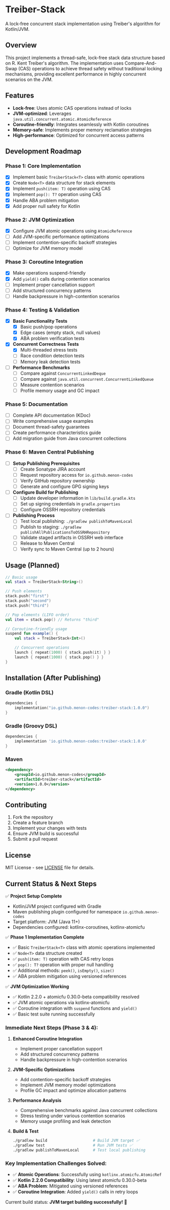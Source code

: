 # Treiber-Stack

A lock-free concurrent stack implementation using Treiber's algorithm for Kotlin/JVM.

## Overview

This project implements a thread-safe, lock-free stack data structure based on R. Kent Treiber's algorithm. The implementation uses Compare-And-Swap (CAS) operations to achieve thread safety without traditional locking mechanisms, providing excellent performance in highly concurrent scenarios on the JVM.

## Features

- **Lock-free**: Uses atomic CAS operations instead of locks
- **JVM-optimized**: Leverages `java.util.concurrent.atomic.AtomicReference`
- **Coroutine-friendly**: Integrates seamlessly with Kotlin coroutines
- **Memory-safe**: Implements proper memory reclamation strategies
- **High-performance**: Optimized for concurrent access patterns

## Development Roadmap

### Phase 1: Core Implementation

- [x] Implement basic `TreiberStack<T>` class with atomic operations
- [x] Create `Node<T>` data structure for stack elements
- [x] Implement `push(item: T)` operation using CAS
- [x] Implement `pop(): T?` operation using CAS
- [x] Handle ABA problem mitigation
- [x] Add proper null safety for Kotlin

### Phase 2: JVM Optimization

- [x] Configure JVM atomic operations using `AtomicReference`
- [ ] Add JVM-specific performance optimizations
- [ ] Implement contention-specific backoff strategies
- [ ] Optimize for JVM memory model

### Phase 3: Coroutine Integration

- [x] Make operations suspend-friendly
- [x] Add `yield()` calls during contention scenarios
- [ ] Implement proper cancellation support
- [ ] Add structured concurrency patterns
- [ ] Handle backpressure in high-contention scenarios

### Phase 4: Testing & Validation

- [x] **Basic Functionality Tests**
  - [x] Basic push/pop operations
  - [x] Edge cases (empty stack, null values)
  - [x] ABA problem verification tests
- [x] **Concurrent Correctness Tests**
  - [x] Multi-threaded stress tests
  - [ ] Race condition detection tests
  - [ ] Memory leak detection tests
- [ ] **Performance Benchmarks**
  - [ ] Compare against `ConcurrentLinkedDeque`
  - [ ] Compare against `java.util.concurrent.ConcurrentLinkedQueue`
  - [ ] Measure contention scenarios
  - [ ] Profile memory usage and GC impact

### Phase 5: Documentation

- [ ] Complete API documentation (KDoc)
- [ ] Write comprehensive usage examples
- [ ] Document thread-safety guarantees
- [ ] Create performance characteristics guide
- [ ] Add migration guide from Java concurrent collections

### Phase 6: Maven Central Publishing

- [ ] **Setup Publishing Prerequisites**
  - [ ] Create Sonatype JIRA account
  - [ ] Request repository access for `io.github.menon-codes`
  - [ ] Verify GitHub repository ownership
  - [ ] Generate and configure GPG signing keys
- [ ] **Configure Build for Publishing**
  - [ ] Update developer information in `lib/build.gradle.kts`
  - [ ] Set up signing credentials in `gradle.properties`
  - [ ] Configure OSSRH repository credentials
- [ ] **Publishing Process**
  - [ ] Test local publishing: `./gradlew publishToMavenLocal`
  - [ ] Publish to staging: `./gradlew publishAllPublicationsToOSSRHRepository`
  - [ ] Validate staged artifacts in OSSRH web interface
  - [ ] Release to Maven Central
  - [ ] Verify sync to Maven Central (up to 2 hours)

## Usage (Planned)

```kotlin
// Basic usage
val stack = TreiberStack<String>()

// Push elements
stack.push("first")
stack.push("second")
stack.push("third")

// Pop elements (LIFO order)
val item = stack.pop() // Returns "third"

// Coroutine-friendly usage
suspend fun example() {
    val stack = TreiberStack<Int>()

    // Concurrent operations
    launch { repeat(1000) { stack.push(it) } }
    launch { repeat(1000) { stack.pop() } }
}
```

## Installation (After Publishing)

### Gradle (Kotlin DSL)

```kotlin
dependencies {
    implementation("io.github.menon-codes:treiber-stack:1.0.0")
}
```

### Gradle (Groovy DSL)

```groovy
dependencies {
    implementation 'io.github.menon-codes:treiber-stack:1.0.0'
}
```

### Maven

```xml
<dependency>
    <groupId>io.github.menon-codes</groupId>
    <artifactId>treiber-stack</artifactId>
    <version>1.0.0</version>
</dependency>
```

## Contributing

1. Fork the repository
2. Create a feature branch
3. Implement your changes with tests
4. Ensure JVM build is successful
5. Submit a pull request

## License

MIT License - see [LICENSE](LICENSE) file for details.

## Current Status & Next Steps

✅ **Project Setup Complete**

- Kotlin/JVM project configured with Gradle
- Maven publishing plugin configured for namespace `io.github.menon-codes`
- Target platform: JVM (Java 11+)
- Dependencies configured: kotlinx-coroutines, kotlinx-atomicfu

✅ **Phase 1 Implementation Complete**

- ✅ Basic `TreiberStack<T>` class with atomic operations implemented
- ✅ `Node<T>` data structure created
- ✅ `push(item: T)` operation with CAS retry loops
- ✅ `pop(): T?` operation with proper null handling
- ✅ Additional methods: `peek()`, `isEmpty()`, `size()`
- ✅ ABA problem mitigation using versioned references

✅ **JVM Optimization Working**

- ✅ Kotlin 2.2.0 + atomicfu 0.30.0-beta compatibility resolved
- ✅ JVM atomic operations via kotlinx-atomicfu
- ✅ Coroutine integration with `suspend` functions and `yield()`
- ✅ Basic test suite running successfully

### Immediate Next Steps (Phase 3 & 4):

1. **Enhanced Coroutine Integration**

   - Implement proper cancellation support
   - Add structured concurrency patterns
   - Handle backpressure in high-contention scenarios

2. **JVM-Specific Optimizations**

   - Add contention-specific backoff strategies
   - Implement JVM memory model optimizations
   - Profile GC impact and optimize allocation patterns

3. **Performance Analysis**

   - Comprehensive benchmarks against Java concurrent collections
   - Stress testing under various contention scenarios
   - Memory usage profiling and leak detection

4. **Build & Test**
   ```bash
   ./gradlew build                    # Build JVM target ✅
   ./gradlew test                     # Run JVM tests ✅
   ./gradlew publishToMavenLocal      # Test local publishing
   ```

### Key Implementation Challenges Solved:

- ✅ **Atomic Operations**: Successfully using `kotlinx.atomicfu.AtomicRef`
- ✅ **Kotlin 2.2.0 Compatibility**: Using latest atomicfu 0.30.0-beta
- ✅ **ABA Problem**: Mitigated using versioned references
- ✅ **Coroutine Integration**: Added `yield()` calls in retry loops

Current build status: **JVM target building successfully!** 🎉

